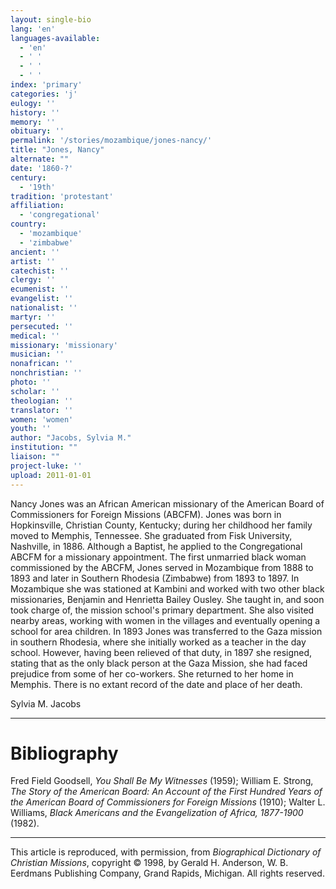 ```yaml
---
layout: single-bio
lang: 'en'
languages-available:
  - 'en'
  - ' '
  - ' '
  - ' '
index: 'primary'
categories: 'j'
eulogy: ''
history: ''
memory: ''
obituary: ''
permalink: '/stories/mozambique/jones-nancy/'
title: "Jones, Nancy"
alternate: ""
date: '1860-?'
century:
  - '19th'
tradition: 'protestant'
affiliation:
  - 'congregational'
country:
  - 'mozambique'
  - 'zimbabwe'
ancient: ''
artist: ''
catechist: ''
clergy: ''
ecumenist: ''
evangelist: ''
nationalist: ''
martyr: ''
persecuted: ''
medical: ''
missionary: 'missionary'
musician: ''
nonafrican: ''
nonchristian: ''
photo: ''
scholar: ''
theologian: ''
translator: ''
women: 'women'
youth: ''
author: "Jacobs, Sylvia M."
institution: ""
liaison: ""
project-luke: ''
upload: 2011-01-01
---
```




Nancy Jones was an African American missionary of the American Board of Commissioners for Foreign Missions (ABCFM). Jones was born in Hopkinsville, Christian County, Kentucky; during her childhood her family moved to Memphis, Tennessee. She graduated from Fisk University, Nashville, in 1886. Although a Baptist, he applied to the Congregational ABCFM for a missionary appointment. The first unmarried black woman commissioned by the ABCFM, Jones served in Mozambique from 1888 to 1893 and later in Southern Rhodesia (Zimbabwe) from 1893 to 1897. In Mozambique she was stationed at Kambini and worked with two other black missionaries, Benjamin and Henrietta Bailey Ousley. She taught in, and soon took charge of, the mission school's primary department. She also visited nearby areas, working with women in the villages and eventually opening a school for area children. In 1893 Jones was transferred to the Gaza mission in southern Rhodesia, where she initially worked as a teacher in the day school. However, having been relieved of that duty, in 1897 she resigned, stating that as the only black person at the Gaza Mission, she had faced prejudice from some of her co-workers. She returned to her home in Memphis. There is no extant record of the date and place of her death.

Sylvia M. Jacobs

---

# Bibliography

Fred Field Goodsell, *You Shall Be My Witnesses* (1959); William E. Strong, *The Story of the American Board: An Account of the First Hundred Years of the American Board of Commissioners for Foreign Missions* (1910); Walter L. Williams, *Black Americans and the Evangelization of Africa, 1877-1900* (1982).

---

This article is reproduced, with permission, from *Biographical Dictionary of Christian Missions*, copyright © 1998, by Gerald H. Anderson, W. B. Eerdmans Publishing Company, Grand Rapids, Michigan. All rights reserved.

